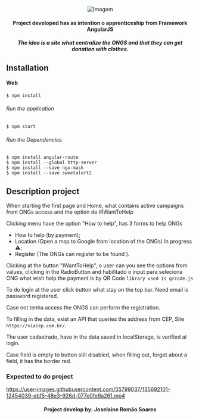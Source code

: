 
<p align="center">
  <img  src="https://github.com/joselainejrs/doacao_roupa_PDI/blob/main/web/app/assets/img/logoBar.png" alt="Imagem">
</p>

<h4 align="center">
Project developed has as intention o apprenticeship from Framework AngularJS
</h4>

<h5 align="center">
 The idea is a site what centralize the ONGS and that they can get donation with clothes.
</h5>

## Installation

#### Web
```
$ npm install
```

######  Run the application
```
$ npm start
```
######  Run the Dependencies 
```
$ npm install angular-route
$ npm install --global http-server
$ npm install --save ngx-mask
$ npm install --save sweetalert2
```
## Description project

When starting the first page and Home, what contains active campaigns from ONGs access and the option de #IWantToHelp

Clicking menu have the option "How to help", has 3 forms to help ONGs
    
   - How to help (by payment);
   - Location (Open a map to Google from location of the ONGs) In progress :warning:;
   - Register (The ONGs can register to be found ).
   

Clicking at the button "IWantToHelp", o user can you see the options from values, clicking in the RadioButton and habilitado o input para seleciona ONG what wish help the payment is by QR Code `library used is qrcode.js`

To do login at the user click button what stay on the top bar. Need email is password registered.

Case not tenha access the ONGS can perform the registration. 

To filling in the data, exist an API that queries the address from CEP, Site `https://viacep.com.br/`.

The user cadastrado, have in the data saved in localStorage, is verified at login.

Case field is empty to button still disabled, when filling out, forget about a field, it has the border red.

### Expected to do project

https://user-images.githubusercontent.com/55799037/135692101-12454039-ebf5-48e3-926d-077e0fe9a261.mp4

<h4 align="center">
Project develop by: Joselaine Romão Soares
</h4>





